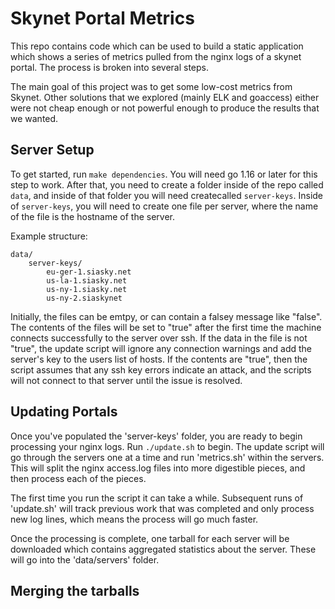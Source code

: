 # Skynet Portal Metrics

This repo contains code which can be used to build a static application which
shows a series of metrics pulled from the nginx logs of a skynet portal. The
process is broken into several steps.

The main goal of this project was to get some low-cost metrics from Skynet.
Other solutions that we explored (mainly ELK and goaccess) either were not cheap
enough or not powerful enough to produce the results that we wanted.

## Server Setup

To get started, run `make dependencies`. You will need go 1.16 or later for this
step to work. After that, you need to create a folder inside of the repo called
`data`, and inside of that folder you will need createcalled `server-keys`.
Inside of `server-keys`, you will need to create one file per server, where the
name of the file is the hostname of the server.

Example structure:

```
data/
	server-keys/
		eu-ger-1.siasky.net
		us-la-1.siasky.net
		us-ny-1.siasky.net
		us-ny-2.siaskynet
```

Initially, the files can be emtpy, or can contain a falsey message like "false".
The contents of the files will be set to "true" after the first time the machine
connects successfully to the server over ssh. If the data in the file is not
"true", the update script will ignore any connection warnings and add the
server's key to the users list of hosts. If the contents are "true", then the
script assumes that any ssh key errors indicate an attack, and the scripts will
not connect to that server until the issue is resolved.

## Updating Portals

Once you've populated the 'server-keys' folder, you are ready to begin
processing your nginx logs. Run `./update.sh` to begin. The update script will
go through the servers one at a time and run 'metrics.sh' within the servers.
This will split the nginx access.log files into more digestible pieces, and then
process each of the pieces.

The first time you run the script it can take a while. Subsequent runs of
'update.sh' will track previous work that was completed and only process new log
lines, which means the process will go much faster.

Once the processing is complete, one tarball for each server will be downloaded
which contains aggregated statistics about the server. These will go into the
'data/servers' folder.

## Merging the tarballs
